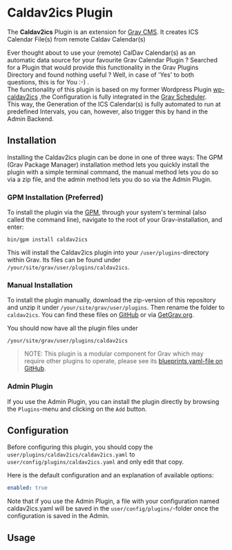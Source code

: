 # Caldav2ics Plugin

The **Caldav2ics** Plugin is an extension for [Grav CMS](http://github.com/getgrav/grav). It creates ICS Calendar File(s) from remote Caldav Calendar(s)

Ever thought about to use your (remote) CalDav Calendar(s) as an automatic data source for your favourite Grav Calendar Plugin ?
Searched for a Plugin that would provide this functionality in the Grav Plugins Directory and found nothing useful ?
Well, in case of 'Yes' to both questions, this is for You :-) .  
The functionality of this plugin is based on my former Wordpress Plugin [wp-caldav2ics](https://wordpress.org/plugins/wp-caldav2ics/) ,the Configuration is fully integrated in the [Grav Scheduler](https://learn.getgrav.org/17/advanced/scheduler).  
This way, the Generation of the ICS Calendar(s) is fully automated to run at predefined Intervals, you can, however, also trigger this by hand in the Admin Backend.

## Installation

Installing the Caldav2ics plugin can be done in one of three ways: The GPM (Grav Package Manager) installation method lets you quickly install the plugin with a simple terminal command, the manual method lets you do so via a zip file, and the admin method lets you do so via the Admin Plugin.

### GPM Installation (Preferred)

To install the plugin via the [GPM](http://learn.getgrav.org/advanced/grav-gpm), through your system's terminal (also called the command line), navigate to the root of your Grav-installation, and enter:

    bin/gpm install caldav2ics

This will install the Caldav2ics plugin into your `/user/plugins`-directory within Grav. Its files can be found under `/your/site/grav/user/plugins/caldav2ics`.

### Manual Installation

To install the plugin manually, download the zip-version of this repository and unzip it under `/your/site/grav/user/plugins`. Then rename the folder to `caldav2ics`. You can find these files on [GitHub](https://github.com/wernerjoss/grav-plugin-caldav2ics) or via [GetGrav.org](http://getgrav.org/downloads/plugins#extras).

You should now have all the plugin files under

    /your/site/grav/user/plugins/caldav2ics
	
> NOTE: This plugin is a modular component for Grav which may require other plugins to operate, please see its [blueprints.yaml-file on GitHub](https://github.com/wernerjoss/grav-plugin-caldav2ics/blob/master/blueprints.yaml).

### Admin Plugin

If you use the Admin Plugin, you can install the plugin directly by browsing the `Plugins`-menu and clicking on the `Add` button.

## Configuration

Before configuring this plugin, you should copy the `user/plugins/caldav2ics/caldav2ics.yaml` to `user/config/plugins/caldav2ics.yaml` and only edit that copy.

Here is the default configuration and an explanation of available options:

```yaml
enabled: true
```

Note that if you use the Admin Plugin, a file with your configuration named caldav2ics.yaml will be saved in the `user/config/plugins/`-folder once the configuration is saved in the Admin.

## Usage

